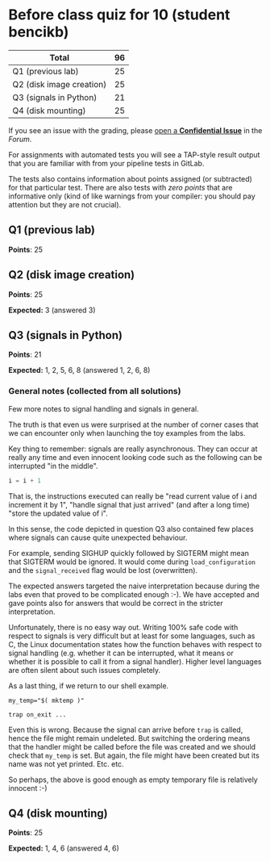 # Before class quiz for 10 (student bencikb)

| Total                                            |    96 |
|--------------------------------------------------|------:|
| Q1 (previous lab)                                |    25 |
| Q2 (disk image creation)                         |    25 |
| Q3 (signals in Python)                           |    21 |
| Q4 (disk mounting)                               |    25 |

If you see an issue with the grading, please
[open a **Confidential Issue**](https://gitlab.mff.cuni.cz/teaching/nswi177/2022/common/forum/-/issues/new?issue[confidential]=true&issue[title]=Grading+Before+class+quiz+for+10)
in the _Forum_.


For assignments with automated tests you will see a TAP-style result output
that you are familiar with from your pipeline tests in GitLab.

The tests also contains information about points assigned (or subtracted)
for that particular test. There are also tests with _zero points_ that
are informative only (kind of like warnings from your compiler: you
should pay attention but they are not crucial).

## Q1 (previous lab)

**Points**: 25


## Q2 (disk image creation)

**Points**: 25

**Expected:** 3 (answered 3)


## Q3 (signals in Python)

**Points**: 21

**Expected:** 1, 2, 5, 6, 8 (answered 1, 2, 6, 8)


### General notes (collected from all solutions)

Few more notes to signal handling and signals in general.

The truth is that even us were surprised at the number of corner cases
that we can encounter only when launching the toy examples from the labs.

Key thing to remember: signals are really asynchronous. They can
occur at really any time and even innocent looking code such as
the following can be interrupted "in the middle".

```python
i = i + 1
```

That is, the instructions executed can really be "read current value of i
and increment it by 1", "handle signal that just arrived" (and after a long
time) "store the updated value of i".

In this sense, the code depicted in question Q3 also contained few places
where signals can cause quite unexpected behaviour.

For example, sending SIGHUP quickly followed by SIGTERM might mean that
SIGTERM would be ignored. It would come during `load_configuration` and
the `signal_received` flag would be lost (overwritten).

The expected answers targeted the naive interpretation because during the labs
even that proved to be complicated enough :-). We have accepted and gave
points also for answers that would be correct in the stricter interpretation.

Unfortunately, there is no easy way out. Writing 100% safe code with respect
to signals is very difficult but at least for some languages, such as C,
the Linux documentation states how the function behaves with respect to
signal handling (e.g. whether it can be interrupted, what it means or whether
it is possible to call it from a signal handler). Higher level languages
are often silent about such issues completely.

As a last thing, if we return to our shell example.

```shell
my_temp="$( mktemp )"

trap on_exit ...
```

Even this is wrong. Because the signal can arrive before `trap` is called,
hence the file might remain undeleted. But switching the ordering means
that the handler might be called before the file was created and we should
check that `my_temp` is set. But again, the file might have been created
but its name was not yet printed. Etc. etc.

So perhaps, the above is good enough as empty temporary file is relatively
innocent :-)


## Q4 (disk mounting)

**Points**: 25

**Expected:** 1, 4, 6 (answered 4, 6)


